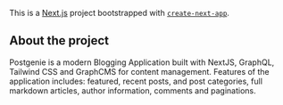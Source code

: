 This is a [Next.js](https://nextjs.org/) project bootstrapped with [`create-next-app`](https://github.com/vercel/next.js/tree/canary/packages/create-next-app).

## About the project

Postgenie is a modern Blogging Application built with NextJS, GraphQL, Tailwind CSS and GraphCMS for content management. Features of the application includes: featured, recent posts, and post categories, full markdown articles, author information, comments and paginations.
